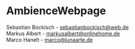 AmbienceWebpage
===============
Sebastian Bockisch - sebastianbockisch@web.de <br/>
Markus Albert - markusalbert@onlinehome.de <br/>
Marco Hanelt - marco@lunaarte.de <br/>
